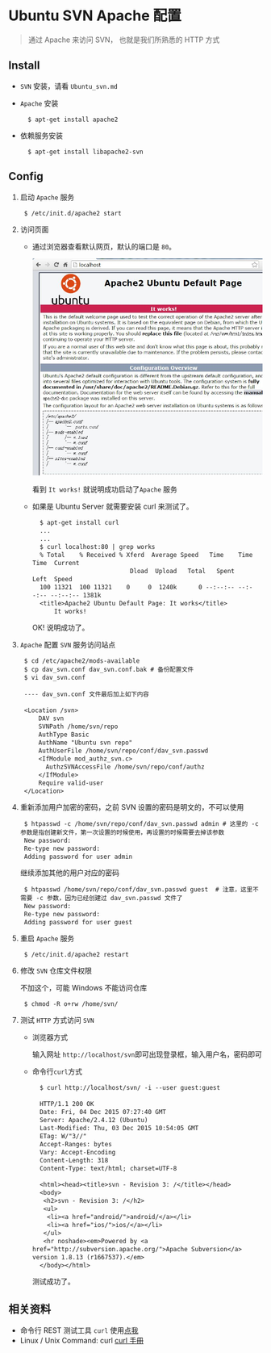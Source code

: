 # Ubuntu SVN Apache 配置

> 通过 Apache 来访问 SVN， 也就是我们所熟悉的 HTTP 方式

## Install
- `SVN` 安装，请看 `Ubuntu_svn.md`
- `Apache` 安装

		$ apt-get install apache2

- 依赖服务安装

		$ apt-get install libapache2-svn

## Config

1. 启动 `Apache` 服务

		$ /etc/init.d/apache2 start

2. 访问页面

	- 通过浏览器查看默认网页，默认的端口是 `80`。

		![apache_index](img/apache_index.jpg)
	
		看到 `It works!` 就说明成功启动了`Apache` 服务
 
	- 如果是 Ubuntu Server 就需要安装 curl 来测试了。

			$ apt-get install curl
			...
			...
			$ curl localhost:80 | grep works
			% Total    % Received % Xferd  Average Speed   Time    Time     Time  Current
	                                 Dload  Upload   Total   Spent    Left  Speed
			100 11321  100 11321    0     0  1240k      0 --:--:-- --:--:-- --:--:-- 1381k
	    	<title>Apache2 Ubuntu Default Page: It works</title>
	          	It works!
		OK! 说明成功了。

3. `Apache` 配置 `SVN` 服务访问站点

		$ cd /etc/apache2/mods-available
		$ cp dav_svn.conf dav_svn.conf.bak # 备份配置文件
		$ vi dav_svn.conf
			
		---- dav_svn.conf 文件最后加上如下内容

		<Location /svn>
			DAV svn
			SVNPath /home/svn/repo
			AuthType Basic
		    AuthName "Ubuntu svn repo"
		    AuthUserFile /home/svn/repo/conf/dav_svn.passwd
			<IfModule mod_authz_svn.c>
			  AuthzSVNAccessFile /home/svn/repo/conf/authz
			</IfModule>
			Require valid-user
		</Location>

4. 重新添加用户加密的密码，之前 SVN 设置的密码是明文的，不可以使用

		$ htpasswd -c /home/svn/repo/conf/dav_svn.passwd admin # 这里的 -c 参数是指创建新文件，第一次设置的时候使用，再设置的时候需要去掉该参数
		New password: 
		Re-type new password: 
		Adding password for user admin

	继续添加其他的用户对应的密码

		$ htpasswd /home/svn/repo/conf/dav_svn.passwd guest  # 注意，这里不需要 -c 参数，因为已经创建过 dav_svn.passwd 文件了
		New password: 
		Re-type new password: 
		Adding password for user guest

5. 重启 `Apache` 服务

		$ /etc/init.d/apache2 restart

6. 修改 `SVN` 仓库文件权限

	不加这个，可能 Windows 不能访问仓库

		$ chmod -R o+rw /home/svn/
		
	
6. 测试 `HTTP` 方式访问 `SVN`
	- 浏览器方式
	
		输入网址 `http://localhost/svn`即可出现登录框，输入用户名，密码即可
	- 命令行`curl`方式

			$ curl http://localhost/svn/ -i --user guest:guest

			HTTP/1.1 200 OK
			Date: Fri, 04 Dec 2015 07:27:40 GMT
			Server: Apache/2.4.12 (Ubuntu)
			Last-Modified: Thu, 03 Dec 2015 10:54:05 GMT
			ETag: W/"3//"
			Accept-Ranges: bytes
			Vary: Accept-Encoding
			Content-Length: 318
			Content-Type: text/html; charset=UTF-8
			
			<html><head><title>svn - Revision 3: /</title></head>
			<body>
			 <h2>svn - Revision 3: /</h2>
			 <ul>
			  <li><a href="android/">android/</a></li>
			  <li><a href="ios/">ios/</a></li>
			 </ul>
			 <hr noshade><em>Powered by <a href="http://subversion.apache.org/">Apache Subversion</a> version 1.8.13 (r1667537).</em>
			</body></html>

		测试成功了。
		
		
## 相关资料

- 命令行 REST 测试工具 `curl` 使用[点我](http://ju.outofmemory.cn/entry/84875)
- Linux / Unix Command: curl [curl 手冊](http://linux.about.com/od/commands/l/blcmdl1_curl.htm)
		

		
